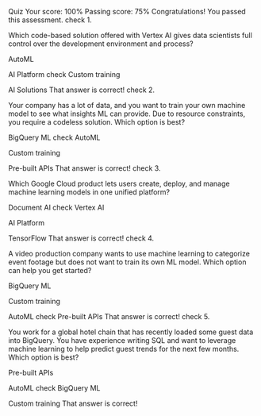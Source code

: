 Quiz
Your score: 100% Passing score: 75%
Congratulations! You passed this assessment.
check
1.

Which code-based solution offered with Vertex AI gives data scientists full control over the development environment and process?

AutoML

AI Platform
check
Custom training

AI Solutions
That answer is correct!
check
2.

Your company has a lot of data, and you want to train your own machine model to see what insights ML can provide. Due to resource constraints, you require a codeless solution. Which option is best?

BigQuery ML
check
AutoML

Custom training

Pre-built APIs
That answer is correct!
check
3.

Which Google Cloud product lets users create, deploy, and manage machine learning models in one unified platform?

Document AI
check
Vertex AI

AI Platform

TensorFlow
That answer is correct!
check
4.

A video production company wants to use machine learning to categorize event footage but does not want to train its own ML model. Which option can help you get started?

BigQuery ML

Custom training

AutoML
check
Pre-built APIs
That answer is correct!
check
5.

You work for a global hotel chain that has recently loaded some guest data into BigQuery. You have experience writing SQL and want to leverage machine learning to help predict guest trends for the next few months. Which option is best?

Pre-built APIs

AutoML
check
BigQuery ML

Custom training
That answer is correct!
